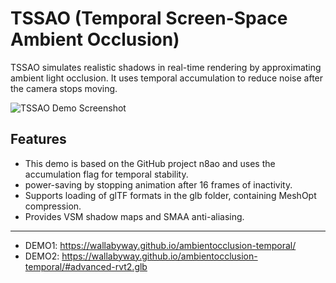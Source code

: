 # TSSAO (Temporal Screen-Space Ambient Occlusion)

TSSAO simulates realistic shadows in real-time rendering by approximating ambient light occlusion. It uses temporal accumulation to reduce noise after the camera stops moving.

![TSSAO Demo Screenshot](https://github.com/user-attachments/assets/cb1dff04-7122-4a61-8531-c56dd00ff8c1)

## Features
- This demo is based on the GitHub project n8ao and uses the accumulation flag for temporal stability.
- power-saving by stopping animation after 16 frames of inactivity.
- Supports loading of glTF formats in the glb folder, containing MeshOpt compression.
- Provides VSM shadow maps and SMAA anti-aliasing.

---

- DEMO1: https://wallabyway.github.io/ambientocclusion-temporal/
- DEMO2: https://wallabyway.github.io/ambientocclusion-temporal/#advanced-rvt2.glb
